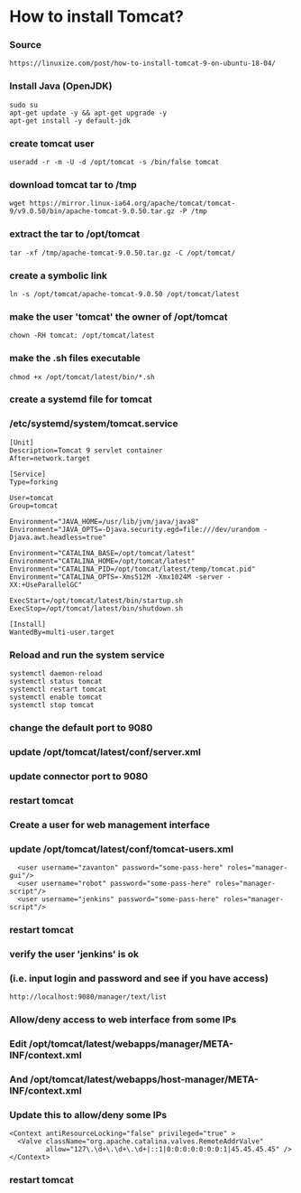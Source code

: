 # How to install Tomcat?

### Source
```
https://linuxize.com/post/how-to-install-tomcat-9-on-ubuntu-18-04/
```

### Install Java (OpenJDK)
```
sudo su
apt-get update -y && apt-get upgrade -y
apt-get install -y default-jdk
```

### create tomcat user
```
useradd -r -m -U -d /opt/tomcat -s /bin/false tomcat
```

### download tomcat tar to /tmp
```
wget https://mirror.linux-ia64.org/apache/tomcat/tomcat-9/v9.0.50/bin/apache-tomcat-9.0.50.tar.gz -P /tmp
```

### extract the tar to /opt/tomcat
```
tar -xf /tmp/apache-tomcat-9.0.50.tar.gz -C /opt/tomcat/
```

### create a symbolic link
```
ln -s /opt/tomcat/apache-tomcat-9.0.50 /opt/tomcat/latest
```

### make the user 'tomcat' the owner of /opt/tomcat
```
chown -RH tomcat: /opt/tomcat/latest
```

### make the .sh files executable
```
chmod +x /opt/tomcat/latest/bin/*.sh
```

### create a systemd file for tomcat
### /etc/systemd/system/tomcat.service
```
[Unit]
Description=Tomcat 9 servlet container
After=network.target

[Service]
Type=forking

User=tomcat
Group=tomcat

Environment="JAVA_HOME=/usr/lib/jvm/java/java8"
Environment="JAVA_OPTS=-Djava.security.egd=file:///dev/urandom -Djava.awt.headless=true"

Environment="CATALINA_BASE=/opt/tomcat/latest"
Environment="CATALINA_HOME=/opt/tomcat/latest"
Environment="CATALINA_PID=/opt/tomcat/latest/temp/tomcat.pid"
Environment="CATALINA_OPTS=-Xms512M -Xmx1024M -server -XX:+UseParallelGC"

ExecStart=/opt/tomcat/latest/bin/startup.sh
ExecStop=/opt/tomcat/latest/bin/shutdown.sh

[Install]
WantedBy=multi-user.target
```

### Reload and run the system service
```
systemctl daemon-reload
systemctl status tomcat
systemctl restart tomcat
systemctl enable tomcat
systemctl stop tomcat
```

### change the default port to 9080
### update /opt/tomcat/latest/conf/server.xml
### update connector port to 9080
### restart tomcat



### Create a user for web management interface
### update /opt/tomcat/latest/conf/tomcat-users.xml
```
  <user username="zavanton" password="some-pass-here" roles="manager-gui"/>
  <user username="robot" password="some-pass-here" roles="manager-script"/>
  <user username="jenkins" password="some-pass-here" roles="manager-script"/>
```
### restart tomcat

### verify the user 'jenkins' is ok
### (i.e. input login and password and see if you have access)
```
http://localhost:9080/manager/text/list
```


### Allow/deny access to web interface from some IPs
### Edit /opt/tomcat/latest/webapps/manager/META-INF/context.xml
### And /opt/tomcat/latest/webapps/host-manager/META-INF/context.xml
### Update this to allow/deny some IPs
```
<Context antiResourceLocking="false" privileged="true" >
  <Valve className="org.apache.catalina.valves.RemoteAddrValve"
         allow="127\.\d+\.\d+\.\d+|::1|0:0:0:0:0:0:0:1|45.45.45.45" />
</Context>
```
### restart tomcat






